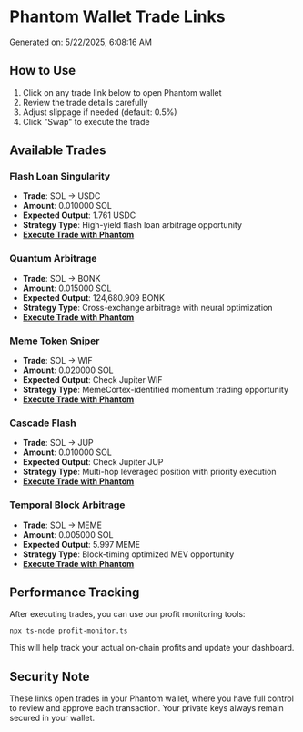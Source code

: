 # Phantom Wallet Trade Links

Generated on: 5/22/2025, 6:08:16 AM

## How to Use
1. Click on any trade link below to open Phantom wallet
2. Review the trade details carefully
3. Adjust slippage if needed (default: 0.5%)
4. Click "Swap" to execute the trade

## Available Trades

### Flash Loan Singularity

* **Trade**: SOL → USDC
* **Amount**: 0.010000 SOL
* **Expected Output**: 1.761 USDC
* **Strategy Type**: High-yield flash loan arbitrage opportunity
* **[Execute Trade with Phantom](https://phantom.app/ul/browse/https://jup.ag/swap/So11111111111111111111111111111111111111112-EPjFWdd5AufqSSqeM2qN1xzybapC8G4wEGGkZwyTDt1v?inAmount=10000000&slippage=0.5)**

### Quantum Arbitrage

* **Trade**: SOL → BONK
* **Amount**: 0.015000 SOL
* **Expected Output**: 124,680.909 BONK
* **Strategy Type**: Cross-exchange arbitrage with neural optimization
* **[Execute Trade with Phantom](https://phantom.app/ul/browse/https://jup.ag/swap/So11111111111111111111111111111111111111112-DezXAZ8z7PnrnRJjz3wXBoRgixCa6xjnB7YaB1pPB263?inAmount=15000000&slippage=0.5)**

### Meme Token Sniper

* **Trade**: SOL → WIF
* **Amount**: 0.020000 SOL
* **Expected Output**: Check Jupiter WIF
* **Strategy Type**: MemeCortex-identified momentum trading opportunity
* **[Execute Trade with Phantom](https://jup.ag/swap/SOL-WIF)**

### Cascade Flash

* **Trade**: SOL → JUP
* **Amount**: 0.010000 SOL
* **Expected Output**: Check Jupiter JUP
* **Strategy Type**: Multi-hop leveraged position with priority execution
* **[Execute Trade with Phantom](https://jup.ag/swap/SOL-JUP)**

### Temporal Block Arbitrage

* **Trade**: SOL → MEME
* **Amount**: 0.005000 SOL
* **Expected Output**: 5.997 MEME
* **Strategy Type**: Block-timing optimized MEV opportunity
* **[Execute Trade with Phantom](https://phantom.app/ul/browse/https://jup.ag/swap/So11111111111111111111111111111111111111112-MNDEFzGvMt87ueuHvVU9VcTqsAP5b3fTGPsHuuPA5ey?inAmount=5000000&slippage=0.5)**

## Performance Tracking

After executing trades, you can use our profit monitoring tools:
```
npx ts-node profit-monitor.ts
```

This will help track your actual on-chain profits and update your dashboard.

## Security Note

These links open trades in your Phantom wallet, where you have full control to review and approve each transaction. Your private keys always remain secured in your wallet.
